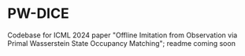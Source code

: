 # PW-DICE
Codebase for ICML 2024 paper "Offline Imitation from Observation via Primal Wasserstein State Occupancy Matching"; readme coming soon
